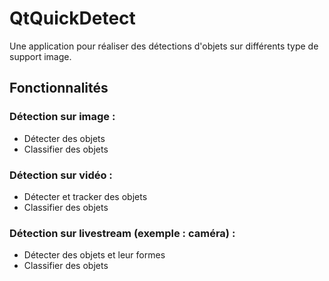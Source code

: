 # QtQuickDetect
Une application pour réaliser des détections d'objets sur différents type de support image.

## Fonctionnalités
### Détection sur image :
- Détecter des objets
- Classifier des objets
### Détection sur vidéo :
- Détecter et tracker des objets 
- Classifier des objets
### Détection sur livestream (exemple : caméra) :
- Détecter des objets et leur formes
- Classifier des objets

